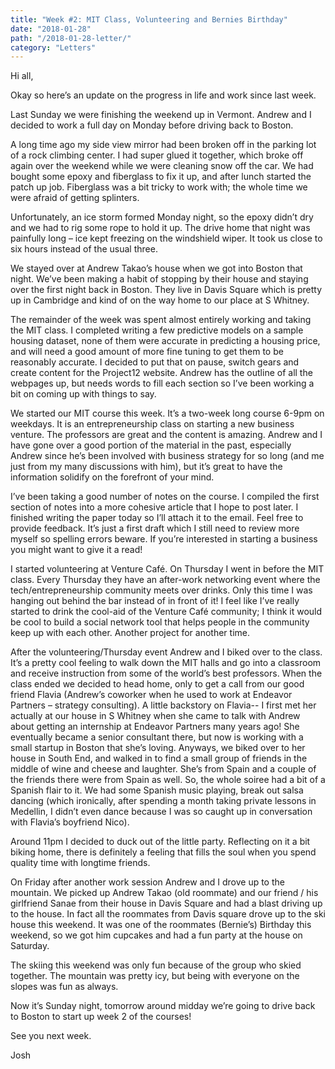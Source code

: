 ```yaml
---
title: "Week #2: MIT Class, Volunteering and Bernies Birthday"
date: "2018-01-28"
path: "/2018-01-28-letter/"
category: "Letters"
---
```

Hi all,

Okay so here’s an update on the progress in life and work since last week.

Last Sunday we were finishing the weekend up in Vermont. Andrew and I decided to work a full day on Monday before driving back to Boston.

A long time ago my side view mirror had been broken off in the parking lot of a rock climbing center. I had super glued it together, which broke off again over the weekend while we were cleaning snow off the car. We had bought some epoxy and fiberglass to fix it up, and after lunch started the patch up job. Fiberglass was a bit tricky to work with; the whole time we were afraid of getting splinters.

Unfortunately, an ice storm formed Monday night, so the epoxy didn’t dry and we had to rig some rope to hold it up. The drive home that night was painfully long – ice kept freezing on the windshield wiper. It took us close to six hours instead of the usual three.

We stayed over at Andrew Takao’s house when we got into Boston that night. We’ve been making a habit of stopping by their house and staying over the first night back in Boston. They live in Davis Square which is pretty up in Cambridge and kind of on the way home to our place at S Whitney.

The remainder of the week was spent almost entirely working and taking the MIT class. I completed writing a few predictive models on a sample housing dataset, none of them were accurate in predicting a housing price, and will need a good amount of more fine tuning to get them to be reasonably accurate. I decided to put that on pause, switch gears and create content for the Project12 website. Andrew has the outline of all the webpages up, but needs words to fill each section so I’ve been working a bit on coming up with things to say.

We started our MIT course this week. It’s a two-week long course 6-9pm on weekdays. It is an entrepreneurship class on starting a new business venture. The professors are great and the content is amazing. Andrew and I have gone over a good portion of the material in the past, especially Andrew since he’s been involved with business strategy for so long (and me just from my many discussions with him), but it’s great to have the information solidify on the forefront of your mind.

I’ve been taking a good number of notes on the course. I compiled the first section of notes into a more cohesive article that I hope to post later. I finished writing the paper today so I’ll attach it to the email. Feel free to provide feedback. It’s just a first draft which I still need to review more myself so spelling errors beware. If you’re interested in starting a business you might want to give it a read!

I started volunteering at Venture Café. On Thursday I went in before the MIT class. Every Thursday they have an after-work networking event where the tech/entrepreneurship community meets over drinks. Only this time I was hanging out behind the bar instead of in front of it! I feel like I’ve really started to drink the cool-aid of the Venture Café community; I think it would be cool to build a social network tool that helps people in the community keep up with each other. Another project for another time.

After the volunteering/Thursday event Andrew and I biked over to the class. It’s a pretty cool feeling to walk down the MIT halls and go into a classroom and receive instruction from some of the world’s best professors. When the class ended we decided to head home, only to get a call from our good friend Flavia (Andrew’s coworker when he used to work at Endeavor Partners – strategy consulting). A little backstory on Flavia-- I first met her actually at our house in S Whitney when she came to talk with Andrew about getting an internship at Endeavor Partners many years ago! She eventually became a senior consultant there, but now is working with a small startup in Boston that she’s loving. Anyways, we biked over to her house in South End, and walked in to find a small group of friends in the middle of wine and cheese and laughter. She’s from Spain and a couple of the friends there were from Spain as well. So, the whole soiree had a bit of a Spanish flair to it. We had some Spanish music playing, break out salsa dancing (which ironically, after spending a month taking private lessons in Medellin, I didn’t even dance because I was so caught up in conversation with Flavia’s boyfriend Nico). ​

Around 11pm I decided to duck out of the little party. Reflecting on it a bit biking home, there is definitely a feeling that fills the soul when you spend quality time with longtime friends.

On Friday after another work session Andrew and I drove up to the mountain. We picked up Andrew Takao (old roommate) and our friend / his girlfriend Sanae from their house in Davis Square and had a blast driving up to the house. In fact all the roommates from Davis square drove up to the ski house this weekend. It was one of the roommates (Bernie’s) Birthday this weekend, so we got him cupcakes and had a fun party at the house on Saturday.

 The skiing this weekend was only fun because of the group who skied together. The mountain was pretty icy, but being with everyone on the slopes was fun as always.



Now it’s Sunday night, tomorrow around midday we’re going to drive back to Boston to start up week 2 of the courses!

See you next week.

Josh
